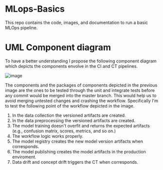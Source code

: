 # MLops-Basics
This repo contains the code, images, and documentation to run a basic MLOps pipeline.

# UML Component diagram
To have a better understanding I propose the following component diagram which depicts the components envolve in the CI and CT pipelines.

![image](https://github.com/DavidSolan0/mlops-repository/assets/80591909/b17dd99b-47b4-4e2b-a752-f9e9cb172e9b)

The components and the packages of components depicted in the previous image are the ones to be tested through the unit and integrate tests before any commit would be merged into the master branch. This would help us to avoid merging untested changes and crashing the workflow. Specifically I'm to test the following point of the workflow depicted in the image.

1. In the data collection the versioned artifacts are created.
2. In the data preprocessing the versioned artifacts are created.
3. The model training doesn't overfit and returns the expected artifacts (e.g., confusion matrix, scores, metrics, and so on.)
4. The workflow logic works properly.
5. The model registry creates the new model version artifacts when corresponds.
6. The model publishing creates the model artifacts in the production enviroment.
7. Data drift and concept drift triggers the CT when corresponds.
